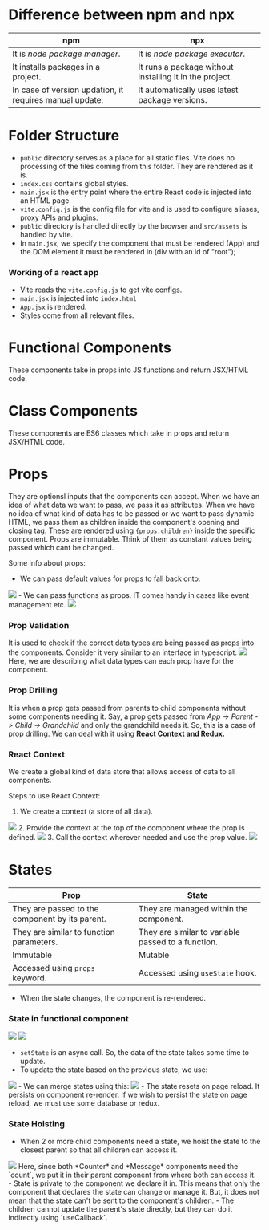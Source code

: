 # Difference between npm and npx
|npm|npx|
|---|---|
|It is *node package manager*.|It is *node package executor*.|
|It installs packages in a project.|It runs a package without installing it in the project.|
|In case of version updation, it requires manual update.|It automatically uses latest package versions.|

# Folder Structure
- `public` directory serves as a place for all static files. Vite does no processing of the files coming from this folder. They are rendered as it is.
- `index.css` contains global styles.
- `main.jsx` is the entry point where the entire React code is injected into an HTML page.
- `vite.config.js` is the config file for vite and is used to configure aliases, proxy APIs and plugins.
- `public` directory is handled directly by the browser and `src/assets` is handled by vite.
- In `main.jsx`, we specify the component that must be rendered (App) and the DOM element it must be rendered in (div with an id of "root");

### Working of a react app
- Vite reads the `vite.config.js` to get vite configs.
- `main.jsx` is injected into `index.html`
- `App.jsx` is rendered.
- Styles come from all relevant files.

# Functional Components
These components take in props into JS functions and return JSX/HTML code.

# Class Components
These components are ES6 classes which take in props and return JSX/HTML code.

# Props
They are optionsl inputs that the components can accept.
When we have an idea of what data we want to pass, we pass it as attributes. When we have no idea of what kind of data has to be passed or we want to pass dynamic HTML, we pass them as children inside the component's opening and closing tag. These are rendered using `{props.children}` inside the specific component.
Props are immutable. Think of them as constant values being passed which cant be changed.

Some info about props:
- We can pass default values for props to fall back onto. 
<img src="https://i.imgur.com/2Sesdby.png">
- We can pass functions as props. IT comes handy in cases like event management etc. 
<img src="https://i.imgur.com/HbcMuVO.png">

### Prop Validation
It is used to check if the correct data types are being passed as props into the components.
Consider it very similar to an interface in typescript.
<img src="https://i.imgur.com/hFuhZvY.png">
Here, we are describing what data types can each prop have for the component.

### Prop Drilling
It is when a prop gets passed from parents to child components without some components needing it. 
Say, a prop gets passed from *App -> Parent -> Child -> Grandchild* and only the grandchild needs it. So, this is a case of prop drilling. 
We can deal with it using **React Context and Redux.**

### React Context
We create a global kind of data store that allows access of data to all components. 

Steps to use React Context:
1. We create a context (a store of all data).
<img src="https://media-hosting.imagekit.io/60436b226a984e64/Screenshot%202025-04-30%20231913.png?Expires=1840723381&Key-Pair-Id=K2ZIVPTIP2VGHC&Signature=SzFWtV8LeCPooran1oXU5JMjMPSFCgUDnnaWK0bR~qIRxGemo6FIkmXbcrQX8-uH7R2ioBeZYUOoko2Ior6VFDYzg2HLZx1y5kmHR1zCjgUcqbUVSXh124r1BuJLNZ5Ao9an1Le0XAau82Cgzl~rXOW-MjMUnN0wmukFy6uqyafi3EGTeFiSEywdeS7VY1bBwc3OssUUuto-Wiy-CSzmwJTBihDlllb8aum1PBzgHA~ZEmHjEc6-RVvHvAUO~7QQUr5spxFjz0pQ4GrEoaqTZFzDYvyqb9c~sSGt4H48LITgkjxovijIBHeDnd~ifE00CmzNYSqd2GX6PSQFCaMzIQ__">
2. Provide the context at the top of the component where the prop is defined. 
<img src="https://media-hosting.imagekit.io/67f1a4e07ce64e77/Screenshot%202025-04-30%20232448.png?Expires=1840723381&Key-Pair-Id=K2ZIVPTIP2VGHC&Signature=noI3VF7X8lAdd60f7ECMQXCjjCXIDTx~umrbS4F9j6kxkyuscKUjoVM-KW28gIKY1kDZg5FhsDSU8E1kK5bRf4ZoUC7sG0-aAG1hwNYXquDxzwK4xQSGYsxxA1MCnFg~CobuyIrOPo0m~mE7fpIKa2dI4t551c-UDfo~uHremoWfSEnuFWoAKNetWtupg0gwz9bqP-v~Sw8IT1i-ooJVV2QrNSPptLHh68wkuCKQPDKKzNyjagScv6W-ZMnTep4S9hNvvOjjzDoc2BABIOpX~7xtOXoWEoZ7Z5kybBbEdkr31gfTug77vr09JaR4uhgjZsDf8GQuweua2pKN8sA-VA__">
3. Call the context wherever needed and use the prop value.
<img src="https://media-hosting.imagekit.io/be27eb9c32384c13/Screenshot%202025-04-30%20232503.png?Expires=1840723381&Key-Pair-Id=K2ZIVPTIP2VGHC&Signature=YNdNXFWzuUBCkd6bsoq6p17NX-CGME-29vV9e2fR-uIApakyiZ8XSeX3J7YaMeqvXDA0R~6OpGt~PKELzgaSzwk-Z6vovdr0I35bsVIqNbG-3yNwfLtgoL3JYi4TdjKqHZcHpfn6DDGjCHFFFc2gp9Cec1tI0ovu4kPdM7GnH37wmmlv~uChswMD2Wh-D1EoVKzkB2VCA6q1UiOLKFTxz9eRUI66q47UWoipbbwn2S16l4eU6i8oZr0nRpMJBiAGb9FVGavaG-AuAT4cGU4MRmi-8mNT6J4dZklnRmG~DFlRyAn9tAujpuQrdvyG6FxYZu9J0wnR2I5lBoELGQ9qwQ__">

# States
|Prop|State|
|---|---|
|They are passed to the component by its parent.|They are managed within the component.|
|They are similar to function parameters.|They are similar to variable passed to a function.|
|Immutable|Mutable|
|Accessed using `props` keyword.|Accessed using `useState` hook.|

- When the state changes, the component is re-rendered.

### State in functional component
<img src="https://media-hosting.imagekit.io/dc4e4d7483d14ad4/screenshot_1746121263720.png?Expires=1840729264&Key-Pair-Id=K2ZIVPTIP2VGHC&Signature=DS39uEsZIY5y9UDr4qoZfVtXFm5WzwLdi-n0BGFXm6-GscsQRlK54HUosMLDmwDsiF0eSYereMJ0xAJc7xYCP7ajHvvMh3kSbEBcbuxqLgkyKEBOhi49o-zu1-ruJR3WP151yK~misNu82JMcpB0ob5x~zxQr0HarBOLmrpQY9V4jeuZVFYYlCAnRc9bKVI1VzxT~EJit5H26v~CqesPmCxear2h0JAnwQRax5OfmRqQ5zCTkt63NjY8Pf7sOHEfeU0cghmG9CCR6bVIxbMkLhbiM8RMTtxHizJuqJNj6CNFqKNLmQWd0n2pa~gcgeeVaM~TQWrLVDAH2tTsDmJkFQ__">
<img src="https://media-hosting.imagekit.io/d8853d25d532400e/screenshot_1746121340713.png?Expires=1840729341&Key-Pair-Id=K2ZIVPTIP2VGHC&Signature=s4TpK6em25VdIJMocQ-TSyQz5qfKBolLCR~3RS2mFn6Q9TO1ZWhdX7Y~hf4jShOpsyUmr0OKcC7C223v6m5RwFcN-GlJWiiCasgn0rClRKHUbtmi6p6JCFcVHKNvZv4lBs3MfbKF-mBXzegT-09GSnaymU0NFBOLuNhd6Xz8KPY23HVU976iOPm7MFeKVqL-HvUByib3k3GZiKronboJ-jZDV5bBPHllWN06OhlOPV6wdq1nskJhC5mHcpPNrdrQ~i1WpkpPFeWwveZmizMUsbjM3Cmzjz9uLokOVSfz-2p6l6RP6WaOv~aj8ZZDv0hU~IGbTr-pJzGmCHBCAr1hnA__">

- `setState` is an async call. So, the data of the state takes some time to update.
- To update the state based on the previous state, we use:
<img src="https://media-hosting.imagekit.io/86131a34780a436d/screenshot_1746121435314.png?Expires=1840729436&Key-Pair-Id=K2ZIVPTIP2VGHC&Signature=1EnaqIb-7pcOuXGq3EOxGl2mM0hOHZ6thmha-6e~7AG5pgASxk2vCnPYzkRkcn7GrPqw6pHeZBG3aMJ94eqf0tNCQw2MDcbBrp~QFr7f6Qt~s5wdc88pvqVVSzJuyeFvlKKBscBk8EMR0xPh061ZnV-XsQ2VIxHFP1A1llTzkK5GMuIJgO9zOoQyNSNI14VUUvHXoUY02cGfLA5sx~UfdiBf2NhF9-SRi1fgxCvt4bkKvdl8df0POY7Dw5131km7zjomO7VnIxiIz~K6OyqH2IAyM~KZuKl-xAdhaehqUtbdBNWf-lkmmszkLviO7lqmcuLLRX5sIuqLvu2uu-zYLA__">
- We can merge states using this:
<img src="https://media-hosting.imagekit.io/2966c0e6d6544b09/screenshot_1746121553304.png?Expires=1840729554&Key-Pair-Id=K2ZIVPTIP2VGHC&Signature=srrsUYa0XG3Nytm2goq5JlIXjMvyD~6BDdreaOLOXOGthRWYLh2kfT34Mugl5cD-g5URNOvPF4ANHZpcdf0-oVVbUM02upFibRYZqz9HqyvWM2-UB5ONIKDikrV4wVkbTK-tWaiJ4FYSWWazjhJbLUW3zuAJSmtmtCDmFSeayUf2XTutb82gcu3E6DxEirmhWrw1x86gtA0TdQlsGATegK4akpIubxHr-ZvZgpTscr2ILxQfgSVEXt0idNxk6kA3khjsWa6w7iqA8Lh5NFgTmPrtG~sT-39Gg6oZahDJjF~LAoyIdqlkyYOfqy7f2WdSPeLKNG~lPu4Pm5FrMgioUQ__">
- The state resets on page reload. It persists on component re-render. If we wish to persist the state on page reload, we must use some database or redux.

### State Hoisting
- When 2 or more child components need a state, we hoist the state to the closest parent so that all children can access it. 
<img src="https://media-hosting.imagekit.io/39cd4400b7094aca/screenshot_1746122067914.png?Expires=1840730069&Key-Pair-Id=K2ZIVPTIP2VGHC&Signature=jkiHqAZYd4km9S-qGGjFhIwKtTRIloM6uOMNOooi3N7NCHEP5OXPzzsYTIe5gPMQFnxzRO~kp3sUMaKXA7sZg~4zYUUXCcVbdJUYhiZ4DEkIOFLltEraotqFiEdUWEKy6xNjguuzsnMbb8cGn5GQ2iOGlKXPnE0k0RsAU6rt25XWON91qhcCZ~DDh8mfrd0Gb90lqmFQz3mcX0Gi5jua-FFhYigNBa8cc7hHC244QPJNVPjQttlyax~0sGajCc9M5dgE3Rxdk1Vn-wwMfE2aCftUnnblokSpwmUzVrLfzc4IX4DEgkJhF8Cdb9rgrPPqf1kpjG9J7Fh4lAzgYccxyQ__">
Here, since both *Counter* and *Message* components need the `count`, we put it in their parent component from where both can access it.
- State is private to the component we declare it in. This means that only the component that declares the state can change or manage it. But, it does not mean that the state can't be sent to the component's children.
- The children cannot update the parent's state directly, but they can do it indirectly using `useCallback`.